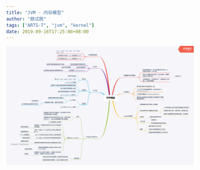 ```yaml
---
title: "JVM - 内存模型"
author: "颇忒脱"
tags: ["ARTS-T", "jvm", "kernel"]
date: 2019-09-16T17:25:08+08:00
---
```


<!--more-->

<img src="memory-model.png" style="zoom:50%" />